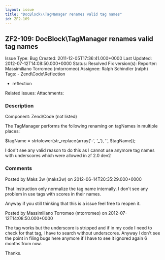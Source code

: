 ```yaml
---
layout: issue
title: "DocBlock\\TagManager renames valid tag names"
id: ZF2-109
---
```


ZF2-109: DocBlock\\TagManager renames valid tag names
-----------------------------------------------------

 Issue Type: Bug Created: 2011-12-05T17:36:41.000+0000 Last Updated: 2012-07-12T14:08:50.000+0000 Status: Resolved Fix version(s):
 Reporter:  Massimiliano Torromeo (mtorromeo)  Assignee:  Ralph Schindler (ralph)  Tags: - Zend\\Code\\Reflection
- reflection

 Related issues:
 Attachments:
### Description

Component: Zend\\Code (not listed)

The TagManager performs the following renaming on tagNames in multiple places:

$tagName = strtolower(str\_replace(array('-', '\_'), '', $tagName));

I don't see any valid reason to do this as I cannot use anymore tag names with underscores which were allowed in zf 2.0 dev2





### Comments

Posted by Maks 3w (maks3w) on 2012-06-14T20:35:29.000+0000

That instruction only normalize the tag name internally. I don't see any problem in use tags with scores in their names.

Anyway if you still thinking that this is a issue feel free to reopen it.





Posted by Massimiliano Torromeo (mtorromeo) on 2012-07-12T14:08:50.000+0000

The tag works but the underscore is stripped and if in my code I need to check for that tag, I have to search without underscores. Anyway I don't see the point in filing bugs here anymore if I have to see it ignored again 6 months from now.

Thanks.
